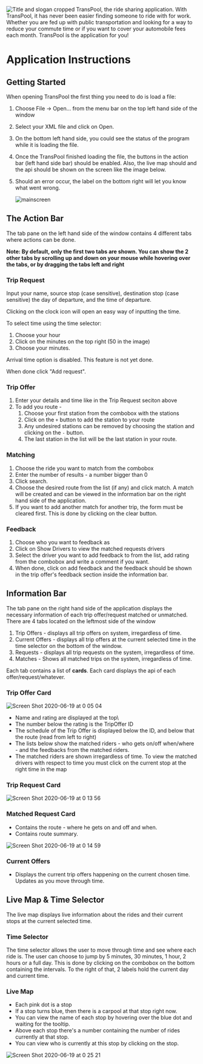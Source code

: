 ![Title and slogan cropped](https://user-images.githubusercontent.com/53123142/81192618-24fa4e80-8fc3-11ea-9d8e-809b7ee11ac5.png)
TransPool, the ride sharing application. With TransPool, it has never been easier finding someone to ride with for work. Whether you are fed up with public transportation and looking for a way to reduce your commute time or if you want to cover your automobile fees each month. TransPool is the application for you!


# Application Instructions

## Getting Started

When opening TransPool the first thing you need to do is load a file:

1. Choose File -> Open... from the menu bar on the top left hand side of the window

2. Select your XML file and click on Open.

3. On the bottom left hand side, you could see the status of the program while it is loading the file.

4. Once the TransPool finished loading the file, the buttons in the  action bar (left hand side bar) should be enabled. Also, the live map should and the api should be shown on the screen like the image below.

5. Should an error occur, the label on the bottom right will let you know what went wrong.

    ![mainscreen](https://user-images.githubusercontent.com/53123142/85154627-5c197c00-b260-11ea-9f02-d0c4a69befe0.png)


## The Action Bar

The tab pane on the left hand side of the window contains 4 different tabs where actions can be done.

**Note: By default, only the first two tabs are shown. You can show the 2 other tabs by scrolling up and down on your mouse while hovering over the tabs, or by dragging the tabs left and right**

### Trip Request

Input your name, source stop (case sensitive), destination stop (case sensitive) the day of departure, and the time of departure.

Clicking on the clock icon will open an easy way of inputting the time.

To select time using the time selector:

1. Choose your hour
2. Click on the minutes on the top right (50 in the image)
3. Choose your minutes.

Arrival time option is disabled. This feature is not yet done.

When done click "Add request".



### Trip Offer

1. Enter your details and time like in the Trip Request seciton above
2. To add you route -
   1. Choose your first station from the combobox with the stations
   2. Click on the `+` button to add the station to your route
   3. Any undesired stations can be removed by choosing the station and clicking on the `-` button.
   4. The last station in the list will be the last station in your route.



### Matching

1. Choose the ride you want to match from the combobox
2. Enter the number of results - a number bigger than 0
3. Click search.
4. Choose the desired route from the list (if any) and click match. A match will be created and can be viewed in the information bar on the right hand side of the application.
5. If you want to add another match for another trip, the form must be cleared first. This is done by clicking on the clear button.



### Feedback

1. Choose who you want to feedback as
2. Click on Show Drivers to view the matched requests drivers
3. Select the driver you want to add feedback to from the list, add rating from the combobox and write a comment if you want.
4. When done, click on add feedback and the feedback should be shown in the trip offer's feedback section inside the information bar.



## Information Bar

The tab pane on the right hand side of the application displays the necessary information of each trip offer/request matched or unmatched. There are 4 tabs located on the leftmost side of the window



1. Trip Offers - displays all trip offers on system, irregardless of time.
2. Current Offers - displays all trip offers at the current selected time in the time selector on the bottom of the window.
3. Requests - displays all trip requests on the system, irregardless of time.
4. Matches - Shows all matched trips on the system, irregardless of time.

Each tab contains a list of **cards**. Each card displays the api of each offer/request/whatever.



### Trip Offer Card

![Screen Shot 2020-06-19 at 0 05 04](https://user-images.githubusercontent.com/53123142/85154731-7e12fe80-b260-11ea-92e9-5fdcd57ee9e5.png)

- Name and rating are displayed at the top\
- The number below the rating is the TripOffer ID
- The schedule of the Trip Offer is displayed below the ID, and below that the route (read from left to right)
- The lists below show the matched riders - who gets on/off when/where - and the feedbacks from the matched riders.
- The matched riders are shown irregardless of time. To view the matched drivers with respect to time you must click on the current stop at the right time in the map



### Trip Request Card

![Screen Shot 2020-06-19 at 0 13 56](https://user-images.githubusercontent.com/53123142/85154767-8bc88400-b260-11ea-8e9b-1c3c8733daae.png)


### Matched Request Card

- Contains the route - where he gets on and off and when.
- Contains route summary.

![Screen Shot 2020-06-19 at 0 14 59](https://user-images.githubusercontent.com/53123142/85154817-a1d64480-b260-11ea-8924-ab37b67b2ae9.png)


### Current Offers

- Displays the current trip offers happening on the current chosen time. Updates as you move through time.



## Live Map & Time Selector

The live map displays live information about the rides and their current stops at the current selected time. 

### Time Selector

The time selector allows the user to move through time and see where each ride is. The user can choose to jump by 5 minutes, 30 minutes, 1 hour, 2 hours or a full day. This is done by clicking on the combobox on the bottom containing the intervals. To the right of that, 2 labels hold the current day and current time.



### Live Map

- Each pink dot is a stop
- If a stop turns blue, then there is a carpool at that stop right now.
- You can view the name of each stop by hovering over the blue dot and waiting for the tooltip.
- Above each stop there's a number containing the number of rides currently at that stop.
- You can view who is currently at this stop by clicking on the stop.

![Screen Shot 2020-06-19 at 0 25 21](https://user-images.githubusercontent.com/53123142/85154880-b61a4180-b260-11ea-8ae4-be14d484ca03.png)
